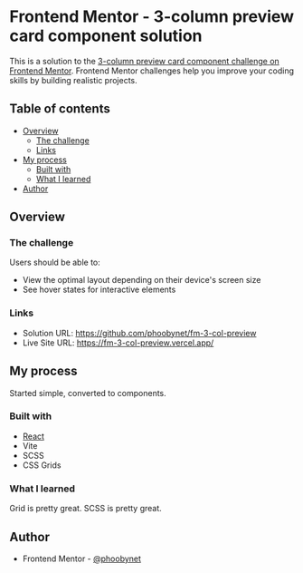 # Frontend Mentor - 3-column preview card component solution

This is a solution to the [3-column preview card component challenge on Frontend Mentor](https://www.frontendmentor.io/challenges/3column-preview-card-component-pH92eAR2-). Frontend Mentor challenges help you improve your coding skills by building realistic projects. 

## Table of contents

- [Overview](#overview)
  - [The challenge](#the-challenge)
  - [Links](#links)
- [My process](#my-process)
  - [Built with](#built-with)
  - [What I learned](#what-i-learned)
- [Author](#author)

## Overview

### The challenge

Users should be able to:

- View the optimal layout depending on their device's screen size
- See hover states for interactive elements

### Links

- Solution URL: https://github.com/phoobynet/fm-3-col-preview
- Live Site URL: https://fm-3-col-preview.vercel.app/

## My process

Started simple, converted to components.

### Built with

- [React](https://reactjs.org/)
- Vite
- SCSS
- CSS Grids

### What I learned

Grid is pretty great.
SCSS is pretty great.

## Author

- Frontend Mentor - [@phoobynet](https://www.frontendmentor.io/profile/phoobynet)
